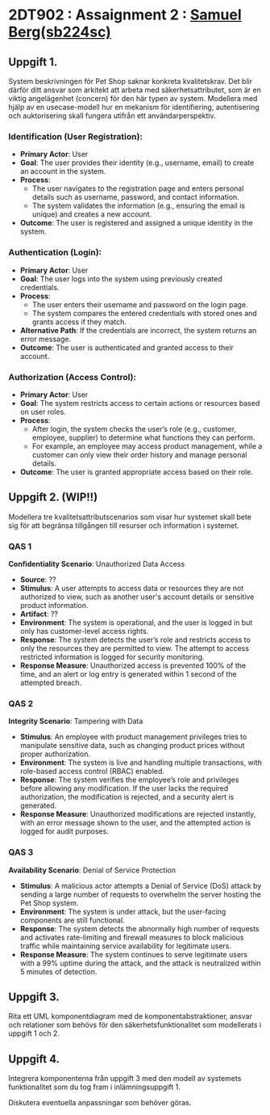 # 2DT902 : Assaignment 2 : [Samuel Berg(sb224sc)](mailto:sb224sc@student.lnu.se)

## Uppgift 1.
System beskrivningen för Pet Shop saknar konkreta kvalitetskrav. Det blir därför ditt ansvar som arkitekt att arbeta med säkerhetsattributet, som är en viktig angelägenhet (concern) för den här typen av system. Modellera med hjälp av en usecase-modell hur en mekanism för identifiering, autentisering och auktorisering skall fungera utifrån ett användarperspektiv.

### Identification (User Registration):

* **Primary Actor**: User
* **Goal**: The user provides their identity (e.g., username, email) to create an account in the system.
* **Process**:
    - The user navigates to the registration page and enters personal details such as username, password, and contact information.
    - The system validates the information (e.g., ensuring the email is unique) and creates a new account.
* **Outcome**: The user is registered and assigned a unique identity in the system.

### Authentication (Login):

* **Primary Actor**: User
* **Goal**: The user logs into the system using previously created credentials.
* **Process**:
    - The user enters their username and password on the login page.
    - The system compares the entered credentials with stored ones and grants access if they match.
* **Alternative Path**: If the credentials are incorrect, the system returns an error message.
* **Outcome**: The user is authenticated and granted access to their account.

### Authorization (Access Control):

* **Primary Actor**: User
* **Goal**: The system restricts access to certain actions or resources based on user roles.
* **Process**: 
    - After login, the system checks the user’s role (e.g., customer, employee, supplier) to determine what functions they can perform.
    - For example, an employee may access product management, while a customer can only view their order history and manage personal details.
* **Outcome**: The user is granted appropriate access based on their role.

## Uppgift 2. (WIP!!)
Modellera tre kvalitetsattributscenarios som visar hur systemet skall bete sig för att begränsa tillgången till resurser och information i systemet.

### QAS 1

**Confidentiality Scenario**: Unauthorized Data Access

* **Source**: ??
* **Stimulus**: A user attempts to access data or resources they are not authorized to view, such as another user's account details or sensitive product information.
* **Artifact**: ??
* **Environment**: The system is operational, and the user is logged in but only has customer-level access rights.
* **Response**: The system detects the user’s role and restricts access to only the resources they are permitted to view. The attempt to access restricted information is logged for security monitoring.
* **Response Measure**: Unauthorized access is prevented 100% of the time, and an alert or log entry is generated within 1 second of the attempted breach.

### QAS 2

**Integrity Scenario**: Tampering with Data

* **Stimulus**: An employee with product management privileges tries to manipulate sensitive data, such as changing product prices without proper authorization.
* **Environment**: The system is live and handling multiple transactions, with role-based access control (RBAC) enabled.
* **Response**: The system verifies the employee’s role and privileges before allowing any modification. If the user lacks the required authorization, the modification is rejected, and a security alert is generated.
* **Response Measure**: Unauthorized modifications are rejected instantly, with an error message shown to the user, and the attempted action is logged for audit purposes.

### QAS 3

**Availability Scenario**: Denial of Service Protection

* **Stimulus**: A malicious actor attempts a Denial of Service (DoS) attack by sending a large number of requests to overwhelm the server hosting the Pet Shop system.
* **Environment**: The system is under attack, but the user-facing components are still functional.
* **Response**: The system detects the abnormally high number of requests and activates rate-limiting and firewall measures to block malicious traffic while maintaining service availability for legitimate users.
* **Response Measure**: The system continues to serve legitimate users with a 99% uptime during the attack, and the attack is neutralized within 5 minutes of detection.

## Uppgift 3.
Rita ett UML komponentdiagram med de komponentabstraktioner, ansvar och relationer som behövs för den säkerhetsfunktionalitet som modellerats i uppgift 1 och 2.


## Uppgift 4.
Integrera komponenterna från uppgift 3 med den modell av systemets funktionalitet som du tog fram i inlämningsuppgift 1.

Diskutera eventuella anpassningar som behöver göras.
